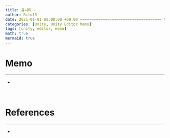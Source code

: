 ```yaml
---
title: 유니티 - 
author: Rito15
date: 2021-01-01 00:00:00 +09:00 ==================================== 변경!
categories: [Unity, Unity Editor Memo]
tags: [unity, editor, memo]
math: true
mermaid: true
---
```


# Memo
---
- 

<br>

# References
---
- 